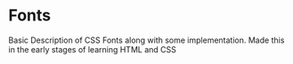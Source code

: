 # Fonts
Basic Description of CSS Fonts along with some implementation. Made this in the early stages of learning HTML and CSS
